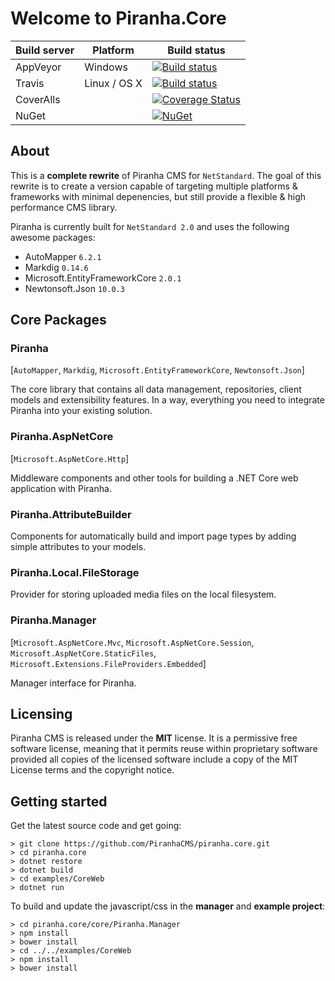 # Welcome to Piranha.Core

| Build server | Platform     | Build status |
|--------------|--------------|--------------|
| AppVeyor     | Windows      | [![Build status](https://ci.appveyor.com/api/projects/status/brw0cak0b5x4w17m?svg=true)](https://ci.appveyor.com/project/tidyui/piranha-core) |
| Travis       | Linux / OS X | [![Build status](https://travis-ci.org/PiranhaCMS/piranha.core.svg?branch=master)](https://travis-ci.org/PiranhaCMS/piranha.core) |
| CoverAlls    |              | [![Coverage Status](https://coveralls.io/repos/github/PiranhaCMS/piranha.core/badge.svg?branch=master&update=1)](https://coveralls.io/github/PiranhaCMS/piranha.core?branch=master) |
| NuGet        |              | [![NuGet](https://img.shields.io/nuget/v/Piranha.svg)](https://www.nuget.org/packages/Piranha) |

## About

This is a **complete rewrite** of Piranha CMS for `NetStandard`. The goal of this rewrite 
is to create a version capable of targeting multiple platforms & frameworks with minimal
depenencies, but still provide a flexible & high performance CMS library.

Piranha is currently built for `NetStandard 2.0` and uses the following awesome packages:

* AutoMapper `6.2.1`
* Markdig `0.14.6`
* Microsoft.EntityFrameworkCore `2.0.1`
* Newtonsoft.Json `10.0.3`

## Core Packages

### Piranha
[`AutoMapper`, `Markdig`, `Microsoft.EntityFrameworkCore`, `Newtonsoft.Json`]

The core library that contains all data management, repositories, client models and extensibility features. In a way, everything you need to integrate Piranha into your existing solution.

### Piranha.AspNetCore
[`Microsoft.AspNetCore.Http`]

Middleware components and other tools for building a .NET Core web application with Piranha.

### Piranha.AttributeBuilder

Components for automatically build and import page types by adding simple attributes to your models.

### Piranha.Local.FileStorage

Provider for storing uploaded media files on the local filesystem.

### Piranha.Manager
[`Microsoft.AspNetCore.Mvc`, `Microsoft.AspNetCore.Session`, `Microsoft.AspNetCore.StaticFiles`, `Microsoft.Extensions.FileProviders.Embedded`]

Manager interface for Piranha.

## Licensing
Piranha CMS is released under the **MIT** license. It is a permissive free software license,
meaning that it permits reuse within proprietary software provided all copies of the licensed
software include a copy of the MIT License terms and the copyright notice.

## Getting started
Get the latest source code and get going:

    > git clone https://github.com/PiranhaCMS/piranha.core.git
    > cd piranha.core
    > dotnet restore
    > dotnet build
    > cd examples/CoreWeb
    > dotnet run
    
To build and update the javascript/css in the **manager** and **example project**:

    > cd piranha.core/core/Piranha.Manager
    > npm install
    > bower install
    > cd ../../examples/CoreWeb
    > npm install
    > bower install

